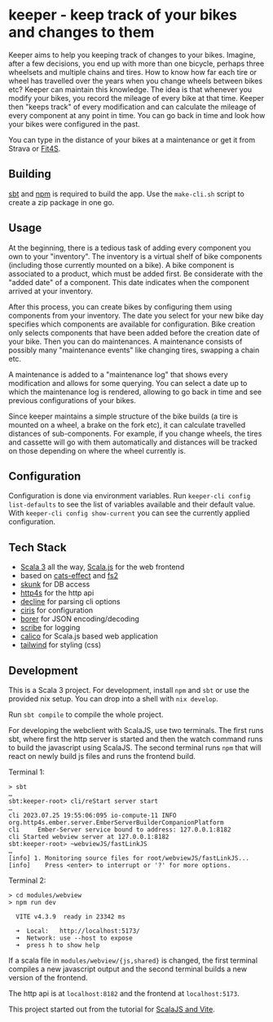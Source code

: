 # keeper - keep track of your bikes and changes to them

Keeper aims to help you keeping track of changes to your bikes.
Imagine, after a few decisions, you end up with more than one bicycle,
perhaps three wheelsets and multiple chains and tires. How to know how
far each tire or wheel has travelled over the years when you change
wheels between bikes etc? Keeper can maintain this knowledge. The idea
is that whenever you modify your bikes, you record the mileage of
every bike at that time. Keeper then "keeps track" of every
modification and can calculate the mileage of every component at any
point in time. You can go back in time and look how your bikes were
configured in the past.

You can type in the distance of your bikes at a maintenance or get it
from Strava or [Fit4S](https://github.com/eikek/fit4s).

## Building

[sbt](https://scala-sbt.org) and [npm](https://npmjs.com) is required
to build the app. Use the `make-cli.sh` script to create a zip package
in one go.

## Usage

At the beginning, there is a tedious task of adding every component
you own to your "inventory". The inventory is a virtual shelf of bike
components (including those currently mounted on a bike). A bike
component is associated to a product, which must be added first. Be
considerate with the "added date" of a component. This date indicates
when the component arrived at your inventory.

After this process, you can create bikes by configuring them using
components from your inventory. The date you select for your new bike
day specifies which components are available for configuration. Bike
creation only selects components that have been added before the
creation date of your bike. Then you can do maintenances. A
maintenance consists of possibly many "maintenance events" like
changing tires, swapping a chain etc.

A maintenance is added to a "maintenance log" that shows every
modification and allows for some querying. You can select a date up to
which the maintenance log is rendered, allowing to go back in time and
see previous configurations of your bikes.

Since keeper maintains a simple structure of the bike builds (a tire
is mounted on a wheel, a brake on the fork etc), it can calculate
travelled distances of sub-components. For example, if you change
wheels, the tires and cassette will go with them automatically and
distances will be tracked on those depending on where the wheel
currently is.

## Configuration

Configuration is done via environment variables. Run `keeper-cli
config list-defaults` to see the list of variables available and their
default value. With `keeper-cli config show-current` you can see the
currently applied configuration.

## Tech Stack

- [Scala 3](https://scala-lang.org) all the way, [Scala.js](https://www.scala-js.org/) for the web frontend
- based on [cats-effect](https://github.com/typelevel/cats-effect) and [fs2](https://github.com/typelevel/fs2)
- [skunk](https://github.com/typelevel/skunk) for DB access
- [http4s](https://github.com/http4s/http4s) for the http api
- [decline](https://github.com/bkirwi/decline) for parsing cli options
- [ciris](https://github.com/vlovgr/ciris) for configuration
- [borer](https://github.com/sirthias/borer) for JSON encoding/decoding
- [scribe](https://github.com/outr/scribe) for logging
- [calico](https://github.com/armanbilge/calico) for Scala.js based web application
- [tailwind](https://tailwindcss.com/) for styling (css)


## Development

This is a Scala 3 project. For development, install `npm` and `sbt` or
use the provided nix setup. You can drop into a shell with `nix
develop`.

Run `sbt compile` to compile the whole project.

For developing the webclient with ScalaJS, use two terminals. The
first runs sbt, where first the http server is started and then the
watch command runs to build the javascript using ScalaJS. The second
terminal runs `npm` that will react on newly build js files and runs
the frontend build.

Terminal 1:
```
> sbt
…
sbt:keeper-root> cli/reStart server start
…
cli 2023.07.25 19:55:06:095 io-compute-11 INFO org.http4s.ember.server.EmberServerBuilderCompanionPlatform
cli     Ember-Server service bound to address: 127.0.0.1:8182
cli Started webview server at 127.0.0.1:8182
sbt:keeper-root> ~webviewJS/fastLinkJS
…
[info] 1. Monitoring source files for root/webviewJS/fastLinkJS...
[info]    Press <enter> to interrupt or '?' for more options.
```

Terminal 2:
```
> cd modules/webview
> npm run dev

  VITE v4.3.9  ready in 23342 ms

  ➜  Local:   http://localhost:5173/
  ➜  Network: use --host to expose
  ➜  press h to show help
```

If a scala file in `modules/webview/{js,shared}` is changed, the first
terminal compiles a new javascript output and the second terminal
builds a new version of the frontend.

The http api is at `localhost:8182` and the frontend at
`localhost:5173`.

This project started out from the tutorial for [ScalaJS and
Vite](https://www.scala-js.org/doc/tutorial/scalajs-vite.html).
